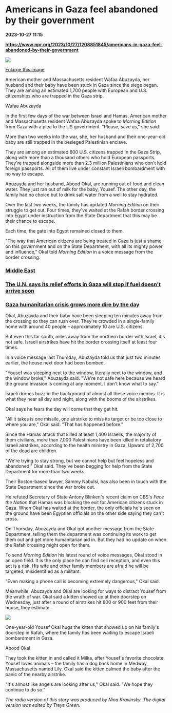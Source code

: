 # Americans in Gaza feel abandoned by their government

**2023-10-27 11:15**

**https://www.npr.org/2023/10/27/1208851845/americans-in-gaza-feel-abandoned-by-their-government**

 ![](https://media.npr.org/assets/img/2023/10/27/wafaa-and-yousef-b4bc66ed68febdeda70a40a8b7425587d901e6de-s1100-c50.jpg) 

[Enlarge this image](https://media.npr.org/assets/img/2023/10/27/wafaa-and-yousef-b4bc66ed68febdeda70a40a8b7425587d901e6de-s1200.jpg)

American mother and Massachusetts resident Wafaa Abuzayda, her husband and their baby have been stuck in Gaza since the siege began. They are among an estimated 1,700 people with European and U.S. citizenships who are trapped in the Gaza strip.

Wafaa Abuzayda

  
In the first few days of the war between Israel and Hamas, American mother and Massachusetts resident Wafaa Abuzayda spoke to _Morning Edition_ from Gaza with a plea to the US government. "Please, save us," she said.

More than two weeks into the war, she, her husband and their one-year-old baby are still trapped in the besieged Palestinian enclave.

They are among an estimated 600 U.S. citizens trapped in the Gaza Strip, along with more than a thousand others who hold European passports. They're trapped alongside more than 2.3 million Palestinians who don't hold foreign passports. All of them live under constant Israeli bombardment with no way to escape.

Abuzayda and her husband, Abood Okal, are running out of food and clean water. They just ran out of milk for the baby, Yousef. The other day, the family had no choice but to drink salt water from a well to stay hydrated.

Over the last two weeks, the family has updated _Morning Edition_ on their struggle to get out. Four times, they've waited at the Rafah border crossing into Egypt under instruction from the State Department that this may be their chance to escape.

Each time, the gate into Egypt remained closed to them.

"The way that American citizens are being treated in Gaza is just a shame on this government and on the State Department, with all its mighty power and influence," Okal told _Morning Edition_ in a voice message from the border crossing.

### [Middle East](https://www.npr.org/sections/middle-east/)

### [The U.N. says its relief efforts in Gaza will stop if fuel doesn't arrive soon](https://www.npr.org/2023/10/26/1208676889/the-u-n-says-its-relief-efforts-in-gaza-will-stop-if-fuel-doesnt-arrive-soon)

### [Gaza humanitarian crisis grows more dire by the day](https://www.wbur.org/hereandnow/2023/10/26/humanitarian-crisis-gaza)

Okal, Abuzayda and their baby have been sleeping ten minutes away from the crossing so they can rush over. They're crowded in a single-family home with around 40 people – approximately 10 are U.S. citizens.

But even this far south, miles away from the northern border with Israel, it's not safe. Israeli airstrikes have hit the border crossing itself at least four times.

In a voice message last Thursday, Abuzayda told us that just two minutes earlier, the house next door had been bombed.

"Yousef was sleeping next to the window, literally next to the window, and the window broke," Abuzayda said. "We're not safe here because we heard the ground invasion is coming at any moment. I don't know what to say."

Israeli drones buzz in the background of almost all these voice memos. It is what they hear all day and night, along with the booms of the airstrikes.

Okal says he fears the day will come that they get hit.

"All it takes is one missile, one airstrike to miss its target or be too close to where you are," Okal said. "That has happened before."

Since the Hamas attack that killed at least 1,400 Israelis, the majority of them civilians, more than 7,000 Palestinians have been killed in retaliatory Israeli airstrikes, according to the health ministry in Gaza. Upward of 2,700 of the dead are children.

"We're trying to stay strong, but we cannot help but feel hopeless and abandoned," Okal said. They've been begging for help from the State Department for more than two weeks.

Their Boston-based lawyer, Sammy Nabulsi, has also been in touch with the State Department since the war broke out.

He refuted Secretary of State Antony Blinken's recent claim on CBS's _Face the Nation_ that Hamas was blocking the exit for American citizens stuck in Gaza. When Okal has waited at the border, the only officials he's seen on the ground have been Egyptian officials on the other side saying they can't cross.

On Thursday, Abuzayda and Okal got another message from the State Department, telling them the department was continuing its work to get them out and get more humanitarian aid in. But they had no update on when the Rafah crossing might open for them.

To send _Morning Edition_ his latest round of voice messages, Okal stood in an open field. It is the only place he can find cell reception, and even this act is a risk. His wife and other family members are afraid he will be targeted, misidentified as a militant.

"Even making a phone call is becoming extremely dangerous," Okal said.

Meanwhile, Abuzayda and Okal are looking for ways to distract Yousef from the wrath of war. Okal said a kitten showed up at their doorstep on Wednesday, just after a round of airstrikes hit 800 or 900 feet from their house, they estimate.

 ![](https://media.npr.org/assets/img/2023/10/26/yousef-and-milka_custom-5542ca462abc33b6bf3efd3c1afc0e504c1936ec-s1100-c50.jpeg) 

One-year-old Yousef Okal hugs the kitten that showed up on his family's doorstep in Rafah, where the family has been waiting to escape Israeli bombardment in Gaza.

Abood Okal

They took the kitten in and called it Milka, after Yousef's favorite chocolate. Yousef loves animals – the family has a dog back home in Medway, Massachusetts named Lily. Okal said the kitten calmed the baby after the panic of the nearby airstrike.

"It's almost like angels are looking after us," Okal said. "We hope they continue to do so."  
  
_The radio version of this story was produced by Nina Kravinsky. The digital version was edited by Treye Green._